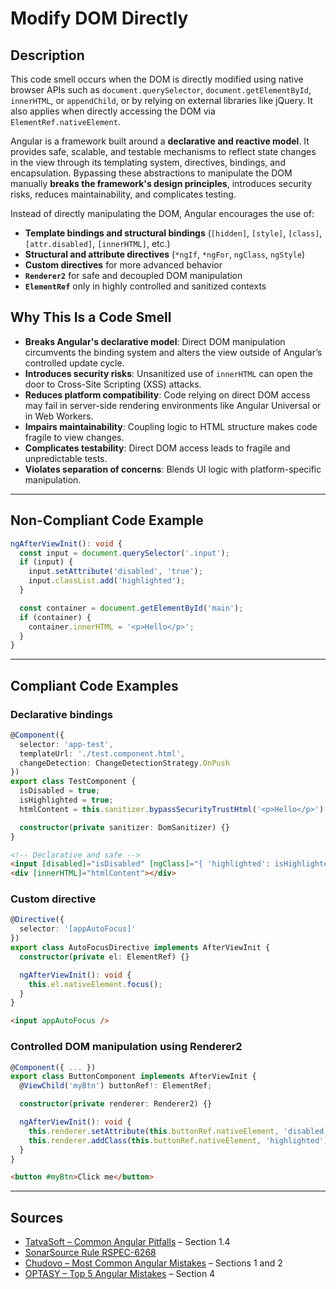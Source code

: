 # Modify DOM Directly

## Description

This code smell occurs when the DOM is directly modified using native browser APIs such as `document.querySelector`, `document.getElementById`, `innerHTML`, or `appendChild`, or by relying on external libraries like jQuery. It also applies when directly accessing the DOM via `ElementRef.nativeElement`.

Angular is a framework built around a **declarative and reactive model**. It provides safe, scalable, and testable mechanisms to reflect state changes in the view through its templating system, directives, bindings, and encapsulation. Bypassing these abstractions to manipulate the DOM manually **breaks the framework's design principles**, introduces security risks, reduces maintainability, and complicates testing.

Instead of directly manipulating the DOM, Angular encourages the use of:

- **Template bindings and structural bindings** (`[hidden]`, `[style]`, `[class]`, `[attr.disabled]`, `[innerHTML]`, etc.)
- **Structural and attribute directives** (`*ngIf`, `*ngFor`, `ngClass`, `ngStyle`)
- **Custom directives** for more advanced behavior
- **`Renderer2`** for safe and decoupled DOM manipulation
- **`ElementRef`** only in highly controlled and sanitized contexts

## Why This Is a Code Smell

- **Breaks Angular's declarative model**: Direct DOM manipulation circumvents the binding system and alters the view outside of Angular’s controlled update cycle.
- **Introduces security risks**: Unsanitized use of `innerHTML` can open the door to Cross-Site Scripting (XSS) attacks.
- **Reduces platform compatibility**: Code relying on direct DOM access may fail in server-side rendering environments like Angular Universal or in Web Workers.
- **Impairs maintainability**: Coupling logic to HTML structure makes code fragile to view changes.
- **Complicates testability**: Direct DOM access leads to fragile and unpredictable tests.
- **Violates separation of concerns**: Blends UI logic with platform-specific manipulation.

---

## Non-Compliant Code Example

```ts
ngAfterViewInit(): void {
  const input = document.querySelector('.input');
  if (input) {
    input.setAttribute('disabled', 'true');
    input.classList.add('highlighted');
  }

  const container = document.getElementById('main');
  if (container) {
    container.innerHTML = '<p>Hello</p>';
  }
}
```

---

## Compliant Code Examples

### Declarative bindings

```ts
@Component({
  selector: 'app-test',
  templateUrl: './test.component.html',
  changeDetection: ChangeDetectionStrategy.OnPush
})
export class TestComponent {
  isDisabled = true;
  isHighlighted = true;
  htmlContent = this.sanitizer.bypassSecurityTrustHtml('<p>Hello</p>');

  constructor(private sanitizer: DomSanitizer) {}
}
```

```html
<!-- Declarative and safe -->
<input [disabled]="isDisabled" [ngClass]="{ 'highlighted': isHighlighted }" />
<div [innerHTML]="htmlContent"></div>
```

### Custom directive

```ts
@Directive({
  selector: '[appAutoFocus]'
})
export class AutoFocusDirective implements AfterViewInit {
  constructor(private el: ElementRef) {}

  ngAfterViewInit(): void {
    this.el.nativeElement.focus();
  }
}
```

```html
<input appAutoFocus />
```

### Controlled DOM manipulation using Renderer2

```ts
@Component({ ... })
export class ButtonComponent implements AfterViewInit {
  @ViewChild('myBtn') buttonRef!: ElementRef;

  constructor(private renderer: Renderer2) {}

  ngAfterViewInit(): void {
    this.renderer.setAttribute(this.buttonRef.nativeElement, 'disabled', 'true');
    this.renderer.addClass(this.buttonRef.nativeElement, 'highlighted');
  }
}
```

```html
<button #myBtn>Click me</button>
```

---

## Sources

- [TatvaSoft – Common Angular Pitfalls](https://www.tatvasoft.com/outsourcing/2021/07/top-angular-developer-pitfalls.html) – Section 1.4
- [SonarSource Rule RSPEC-6268](https://rules.sonarsource.com/typescript/RSPEC-6268/)
- [Chudovo – Most Common Angular Mistakes](https://chudovo.com/most-common-angular-mistakes-every-developer-should-avoid/) – Sections 1 and 2
- [OPTASY – Top 5 Angular Mistakes](https://medium.com/@OPTASY.com/what-are-the-5-most-common-angular-mistakes-that-developers-make-53f6d7c5bf65) – Section 4
